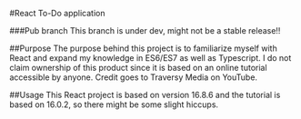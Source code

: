 #React To-Do application

###Pub branch
This branch is under dev, might not be a stable release!!

##Purpose
The purpose behind this project is to familiarize myself with React and expand my knowledge in ES6/ES7 as well as Typescript. I do not claim ownership of this product since it is based on an online tutorial accessible by anyone. Credit goes to Traversy Media on YouTube.

##Usage
This React project is based on version 16.8.6 and the tutorial is based on 16.0.2, so there might be some slight hiccups.